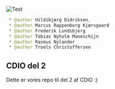 ![Test](https://github.com/Gruppe-21/21_del2/workflows/maven/badge.svg)

```java
 * @author Hildibjørg Didriksen,
 * @author Marcus Rappenborg Kjærsgaard
 * @author Frederik Lundsbjerg
 * @author Tobias Nyholm Maneschijn
 * @author Rasmus Nylander
 * @author Troels Christoffersen
```

## CDIO del 2
Dette er vores repo til del 2 af CDIO :)
